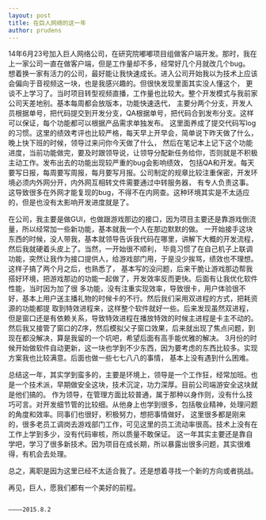 ```yaml
---
layout: post
title: 在巨人网络的这一年
author: prudens
---
```

14年6月23号加入巨人网络公司，在研究院嘟嘟项目组做客户端开发。那时，我在上一家公司一直在做客户端，但是工作量却不多，经常好几个月就改几个bug。
想着换一家有活力的公司，最好能让我快速成长。进入公司开始我以为技术上应该会偏向于音视频这一块，也是我感兴趣的。但很快发现里面其实没人懂这个，
更谈不上学习了。当时项目转型视频直播，工作量也比较大。整个开发模式与我前家公司天差地别。基本每周都会放版本，功能快速迭代，
主要分两个分支，开发人员根据单号，把代码提交到开发分支，QA根据单号，把代码合到发布分支。这样可以保证，每个功能都可以根据产品需求单独发布。
这里面养成了提交代码写log的习惯。这里的绩效考评也比较严格，每天早上开早会，简单说下昨天做了什么，晚上快下班的时候，领导过来问你今天做了什么，
然后在笔记本上记下这个功能进度，当前功能做完，要及时跟领导说，让领导分配新任务给你，否则就是不积极主动工作。发布出去的功能出现较严重的bug会影响绩效，
包括QA和开发。每天要写日报，每周要写周报，每月要写月报。公司制定的规章比较注重保密，开发环境必须内外网分开，内外网互相转文件需要通过中转服务器，
有专人负责这事。这导致很多在外网才能复现的bug，不得不在内网查。这种环境其实是不太适应的，但是也没有太影响开发进度就是了。

在公司，我主要是做GUI，也做跟游戏那边的接口，因为项目主要还是靠游戏倒流量，所以经常加一些新功能，基本就我一个人在那边默默的做。
一开始接手这块东西的时候，没人带我，基本就领导告诉我代码在哪里，讲解下大概的开发流程，然后我就硬着头皮上了。当然，一开始很不顺利，
毕竟习惯了在自己机子上联调功能，突然让我作为接口提供人，给游戏部门用，于是没少挨骂，绩效也不理想。这样子搞了两个月之后，也熟悉了，
基本写的没问题，后来干脆让游戏那边帮我搭好环境，把游戏那边的功能一起做了，开发效率反而更快。后面有让我优化软件性能，当时因为加了很
多功能，没有注重实现效率，导致很卡，用户体验很不好，基本上用户送主播礼物的时候卡的不行。然后我们采用双进程的方式，把耗资源的功能都提
取到特效进程来，这样整个软件就好一些。后来发现虽然双进程，但是窗口还是有依赖关系，导致特效进程在播放特效的时候主进程是卡主不动的。
然后我又接管了窗口的Z序，然后模拟父子窗口效果，后来就出现了焦点问题，到现在都没解决，算是我留的一个坑吧，希望后面有高手能优雅的解决。
3月份的时候开始做软件自动更新，这一块也学到不少东西，因为要考虑的东西比较多。实现方案我也比较满意。后面也做一些七七八八的事情，
基本上没有遇到什么困难。

总结这一年，其实学到蛮多的，主要是环境上，领导是一个工作狂，经常加班。也是一个技术派，早期做安全这块，技术沉淀，功力深厚。目前公司端游安全这块就是他们搞的。
作为领导，在管理方面比较普通，属于那种以身作则，没有什么技巧可言。对开发细节管的比较细。从他身上也学到很多，包括敬业精神，处理问题的角度和效率。同事们也很好，积极努力，想把事情做好，
这里很多都是刚来的，很多老员工调岗去游戏部门工作，可见这里的员工流动率很高。技术上没有在工作上学到多少，没有代码审核，所以质量不敢保证。
这一年其实主要还是靠自学吧，学习了很多新技术。因为项目在成长期，所以暴露出很多问题，其实很难得，有机会去处理。

总之，离职是因为这里已经不太适合我了。还是想着寻找一个新的方向或者挑战。

再见，巨人，愿我们都有一个美好的前程。

                                                                                           ————2015.8.2